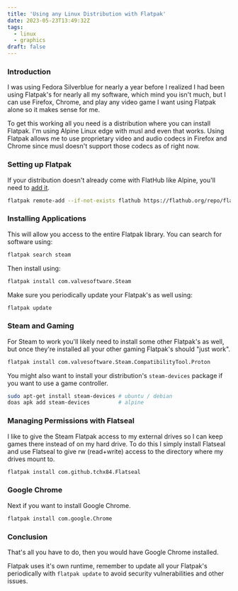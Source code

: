 ```yaml
---
title: 'Using any Linux Distribution with Flatpak'
date: 2023-05-23T13:49:32Z
tags:
  - linux
  - graphics
draft: false
---
```


### Introduction

I was using Fedora Silverblue for nearly a year before I realized I had been using Flatpak's for nearly all my software, which mind you isn't much, but I can use Firefox, Chrome, and play any video game I want using Flatpak alone so it makes sense for me.

To get this working all you need is a distribution where you can install Flatpak. I'm using Alpine Linux edge with musl and even that works. Using Flatpak allows me to use proprietary video and audio codecs in Firefox and Chrome since musl doesn't support those codecs as of right now.

### Setting up Flatpak

If your distribution doesn't already come with FlatHub like Alpine, you'll need to [add it](https://flatpak.org/setup/).

```sh
flatpak remote-add --if-not-exists flathub https://flathub.org/repo/flathub.flatpakrepo
```

### Installing Applications

This will allow you access to the entire Flatpak library. You can search for software using:

```sh
flatpak search steam
```

Then install using:

```sh
flatpak install com.valvesoftware.Steam
```

Make sure you periodically update your Flatpak's as well using:

```sh
flatpak update
```

### Steam and Gaming

For Steam to work you'll likely need to install some other Flatpak's as well, but once they're installed all your other gaming Flatpak's should "just work".

```sh
flatpak install com.valvesoftware.Steam.CompatibilityTool.Proton
```

You might also want to install your distribution's `steam-devices` package if you want to use a game controller.

```sh
sudo apt-get install steam-devices # ubuntu / debian
doas apk add steam-devices         # alpine
```

### Managing Permissions with Flatseal

I like to give the Steam Flatpak access to my external drives so I can keep games there instead of on my hard drive. To do this I simply install Flatseal and use Flatseal to give rw (read+write) access to the directory where my drives mount to.

```sh
flatpak install com.github.tchx84.Flatseal
```

### Google Chrome

Next if you want to install Google Chrome.

```sh
flatpak install com.google.Chrome
```

### Conclusion

That's all you have to do, then you would have Google Chrome installed.

Flatpak uses it's own runtime, remember to update all your Flatpak's periodically with `flatpak update` to avoid security vulnerabilities and other issues.
